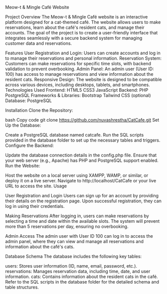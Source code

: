 Meow-t & Mingle Café Website

Project Overview
The Meow-t & Mingle Café website is an interactive platform designed for a cat-themed café. The website allows users to make reservations, learn about the café's resident cats, and manage their accounts. The goal of the project is to create a user-friendly interface that integrates seamlessly with a secure backend system for managing customer data and reservations.

Features
User Registration and Login: Users can create accounts and log in to manage their reservations and personal information.
Reservation System: Customers can make reservations for specific time slots, with backend validation to prevent overbooking.
Admin Panel: An admin user (User ID: 100) has access to manage reservations and view information about the resident cats.
Responsive Design: The website is designed to be compatible across various devices, including desktops, tablets, and smartphones.
Technologies Used
Frontend:
HTML5
CSS3
JavaScript
Backend:
PHP
PostgreSQL
Frameworks & Libraries:
Bootstrap
Tailwind CSS (optional)
Database:
PostgreSQL

Installation
Clone the Repository:

bash
Copy code
git clone https://github.com/nuvashrestha/CatCafe.git
Set Up the Database:

Create a PostgreSQL database named catcafe.
Run the SQL scripts provided in the database folder to set up the necessary tables and triggers.
Configure the Backend:

Update the database connection details in the config.php file.
Ensure that your web server (e.g., Apache) has PHP and PostgreSQL support enabled.
Run the Website:

Host the website on a local server using XAMPP, WAMP, or similar, or deploy it on a live server.
Navigate to http://localhost/CatCafe or your live URL to access the site.
Usage

User Registration and Login
Users can sign up for an account by providing their details on the registration page.
Upon successful registration, they can log in using their credentials.

Making Reservations
After logging in, users can make reservations by selecting a time and date within the available slots.
The system will prevent more than 5 reservations per day, ensuring no overbooking.

Admin Access
The admin user with User ID 100 can log in to access the admin panel, where they can view and manage all reservations and information about the café's cats.

Database Schema
The database includes the following key tables:

users: Stores user information (ID, name, email, password, etc.).
reservations: Manages reservation data, including time, date, and user information.
cats: Contains information about the resident cats in the café.
Refer to the SQL scripts in the database folder for the detailed schema and table structures.
